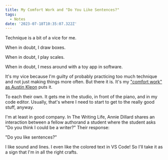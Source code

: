 ```yaml
---
title: My Comfort Work and "Do You Like Sentences?"
tags:
  - Notes
date: '2023-07-18T10:35:07.322Z'
---
```


Technique is a bit of a vice for me.

When in doubt, I draw boxes.

When in doubt, I play scales.

When in doubt, I mess around with a toy app in software.

It's my vice because I'm guilty of probably practicing too much technique and not just making things more often. But there it is. It's my ["comfort work" as Austin Kleon](https://austinkleon.substack.com/p/comfort-work) puts it.

To each their own. It gets me in the studio, in front of the piano, and in my code editor. Usually, that's where I need to start to get to the really good stuff, anyway.

I'm at least in good company. In The Writing Life, Annie Dillard shares an interaction between a fellow authorand a student where the student asks "Do you think I could be a writer?" Their response:

"Do you like sentences?"

I like sound and lines. I even like the colored text in VS Code! So I'll take it as a sign that I'm in all the right crafts.
